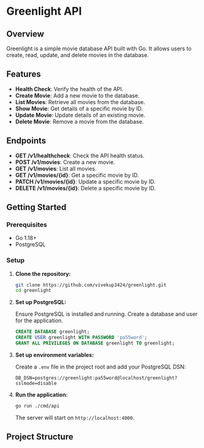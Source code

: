 # Greenlight API

## Overview

Greenlight is a simple movie database API built with Go. It allows users to create, read, update, and delete movies in the database.

## Features

- **Health Check**: Verify the health of the API.
- **Create Movie**: Add a new movie to the database.
- **List Movies**: Retrieve all movies from the database.
- **Show Movie**: Get details of a specific movie by ID.
- **Update Movie**: Update details of an existing movie.
- **Delete Movie**: Remove a movie from the database.

## Endpoints

- **GET /v1/healthcheck**: Check the API health status.
- **POST /v1/movies**: Create a new movie.
- **GET /v1/movies**: List all movies.
- **GET /v1/movies/{id}**: Get a specific movie by ID.
- **PATCH /v1/movies/{id}**: Update a specific movie by ID.
- **DELETE /v1/movies/{id}**: Delete a specific movie by ID.

## Getting Started

### Prerequisites

- Go 1.18+
- PostgreSQL

### Setup

1. **Clone the repository:**

   ```sh
   git clone https://github.com/vivekup3424/greenlight.git
   cd greenlight
   ```

2. **Set up PostgreSQL:**

   Ensure PostgreSQL is installed and running. Create a database and user for the application.

   ```sql
   CREATE DATABASE greenlight;
   CREATE USER greenlight WITH PASSWORD 'pa55word';
   GRANT ALL PRIVILEGES ON DATABASE greenlight TO greenlight;
   ```

3. **Set up environment variables:**

   Create a `.env` file in the project root and add your PostgreSQL DSN:

   ```env
   DB_DSN=postgres://greenlight:pa55word@localhost/greenlight?sslmode=disable
   ```

4. **Run the application:**

   ```sh
   go run ./cmd/api
   ```

   The server will start on `http://localhost:4000`.

## Project Structure
